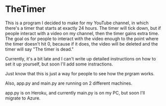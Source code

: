 # TheTimer


This is a program I decided to make for my YouTube channel, in which there's a timer that starts at exactly 24 hours. The timer will tick down, but if people interact with a video on my channel, then the timer gains extra time. The goal os for people to interact with the video enough to the point where the timer doesn't hit 0, because if it does, the video will be deleted and the timer will say "The timer is dead."


Currently, it's a bit late and I can't write up detailed instructions on how to set it up yourself, but soon I'll add some instractions.

Just know that this is just a way for people to see how the prgram works.

Also, app.py and main.py are running on 2 different machines.

app.py is on Heroku, and currently main.py is on my PC, but soon I'll migrate to Azure.
